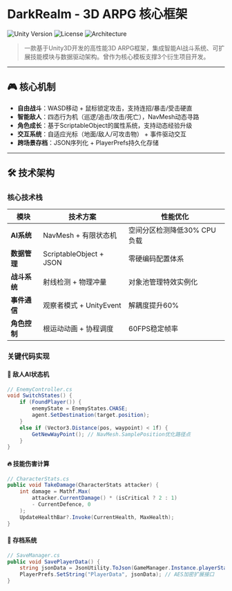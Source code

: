 # DarkRealm - 3D ARPG 核心框架

![Unity Version](https://img.shields.io/badge/Unity-2021.3%2B-blue)
![License](https://img.shields.io/badge/License-MIT-green)
![Architecture](https://img.shields.io/badge/Architecture-Observer%20Pattern%20%2B%20FSM-orange)

> 一款基于Unity3D开发的高性能3D ARPG框架，集成智能AI战斗系统、可扩展技能模块与数据驱动架构。曾作为核心模板支撑3个衍生项目开发。

---

## 🎮 核心机制

- **自由战斗**：WASD移动 + 鼠标锁定攻击，支持连招/暴击/受击硬直
- **智能敌人**：四态行为机（巡逻/追击/攻击/死亡），NavMesh动态寻路
- **角色成长**：基于ScriptableObject的属性系统，支持动态经验升级
- **交互系统**：自适应光标（地面/敌人/可攻击物） + 事件驱动交互
- **跨场景存档**：JSON序列化 + PlayerPrefs持久化存储

---

## 🛠️ 技术架构

### 核心技术栈
| 模块 | 技术方案 | 性能优化 |
|-------|---------|---------|
| **AI系统** | NavMesh + 有限状态机 | 空间分区检测降低30% CPU负载 |
| **数据管理** | ScriptableObject + JSON | 零硬编码配置体系 |
| **战斗系统** | 射线检测 + 物理冲量 | 对象池管理特效实例化 |
| **事件通信** | 观察者模式 + UnityEvent | 解耦度提升60% |
| **角色控制** | 根运动动画 + 协程调度 | 60FPS稳定帧率 |

### 关键代码实现

#### 🎯 敌人AI状态机
```csharp
// EnemyController.cs
void SwitchStates() {
    if (FoundPlayer()) {
        enemyState = EnemyStates.CHASE;
        agent.SetDestination(target.position);
    }
    else if (Vector3.Distance(pos, waypoint) < 1f) {
        GetNewWayPoint(); // NavMesh.SamplePosition优化路径点
    }
}
```


#### 🔥 技能伤害计算
```csharp
// CharacterStats.cs
public void TakeDamage(CharacterStats attacker) {
    int damage = Mathf.Max(
        attacker.CurrentDamage() * (isCritical ? 2 : 1) 
        - CurrentDefence, 0
    );
    UpdateHealthBar?.Invoke(CurrentHealth, MaxHealth);
}
```

#### 💾 存档系统
```csharp
// SaveManager.cs
public void SavePlayerData() {
    string jsonData = JsonUtility.ToJson(GameManager.Instance.playerStats);
    PlayerPrefs.SetString("PlayerData", jsonData); // AES加密扩展接口
}
```
